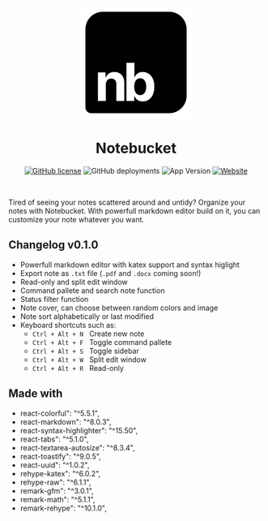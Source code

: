 <div align='center'>
<img src='src/assets/logo.svg'>

<br>
  
# **Notebucket**

[![GitHub license](https://img.shields.io/github/license/Artezi0/note?style=flat-square)](https://github.com/Artezi0/note/blob/new/LICENSE)
![GitHub deployments](https://img.shields.io/github/deployments/Artezi0/note/Production?color=lightGreen&label=build&style=flat-square)
![App Version](https://img.shields.io/badge/version-v0.1.0-orange?style=flat-square)
[![Website](https://img.shields.io/badge/website-online-blueviolet?style=flat-square&logo=vercel)](https://notebucket.vercel.app)
</div>

<br>

Tired of seeing your notes scattered around and untidy?  Organize your notes with Notebucket. With powerfull markdown editor build on it, you can customize your note whatever you want. 

## **Changelog**  v0.1.0

- Powerfull markdown editor with katex support and syntax higlight
- Export note as `.txt` file (`.pdf` and `.docx` coming soon!)
- Read-only and split edit window
- Command pallete and search note function
- Status filter function
- Note cover, can choose between random colors and image
- Note sort alphabetically or last modified
- Keyboard shortcuts such as:
    - `Ctrl + Alt + N` &nbsp; Create new note
    - `Ctrl + Alt + F` &nbsp; Toggle command pallete
    - `Ctrl + Alt + S` &nbsp; Toggle sidebar 
    - `Ctrl + Alt + W` &nbsp; Split edit window
    - `Ctrl + Alt + R` &nbsp; Read-only

## **Made with**
- react-colorful": "^5.5.1",
- react-markdown": "^8.0.3",
- react-syntax-highlighter": "^15.50",
- react-tabs": "^5.1.0",
- react-textarea-autosize": "^8.3.4",
- react-toastify": "^9.0.5",
- react-uuid": "^1.0.2",
- rehype-katex": "^6.0.2",
- rehype-raw": "^6.1.1",
- remark-gfm": "^3.0.1",
- remark-math": "^5.1.1",
- remark-rehype": "^10.1.0",